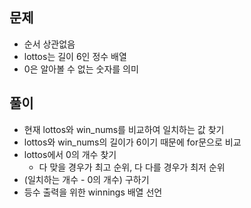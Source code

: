 ## 문제
- 순서 상관없음
- lottos는 길이 6인 정수 배열
- 0은 알아볼 수 없는 숫자를 의미

## 풀이
- 현재 lottos와 win_nums를 비교하여 일치하는 값 찾기
- lottos와 win_nums의 길이가 6이기 때문에 for문으로 비교
- lottos에서 0의 개수 찾기
  - 다 맞을 경우가 최고 순위, 다 다를 경우가 최저 순위
- (일치하는 개수 - 0의 개수) 구하기
- 등수 출력을 위한 winnings 배열 선언
